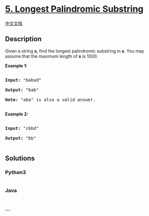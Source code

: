 # [5. Longest Palindromic Substring](https://leetcode.com/problems/longest-palindromic-substring)

[中文文档](/solution/0000-0099/0005.LongestPalindromicSubstring/README.md)

## Description
<p>Given a string <strong>s</strong>, find the longest palindromic substring in <strong>s</strong>. You may assume that the maximum length of <strong>s</strong> is 1000.</p>



<p><strong>Example 1:</strong></p>



<pre>

<strong>Input:</strong> &quot;babad&quot;

<strong>Output:</strong> &quot;bab&quot;

<strong>Note:</strong> &quot;aba&quot; is also a valid answer.

</pre>



<p><strong>Example 2:</strong></p>



<pre>

<strong>Input:</strong> &quot;cbbd&quot;

<strong>Output:</strong> &quot;bb&quot;

</pre>




## Solutions


<!-- tabs:start -->

### **Python3**

```python

```

### **Java**

```java

```

### **...**
```

```

<!-- tabs:end -->